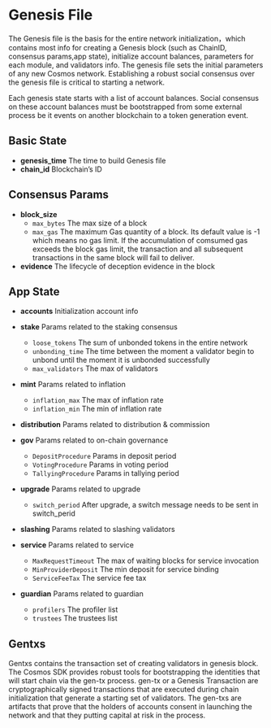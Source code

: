 # Genesis File

The Genesis file is the basis for the entire network initialization，which contains most info for creating a Genesis block (such as ChainID, consensus params,app state), initialize account balances, parameters for each module, and validators info.
The genesis file sets the initial parameters of any new Cosmos network. Establishing a robust social consensus over the genesis file is critical to starting a network.

Each genesis state starts with a list of account balances. Social consensus on these account balances must be bootstrapped from some external process be it events on another blockchain to a token generation event.

## Basic State

* **genesis_time** The time to build Genesis file
* **chain_id**     Blockchain’s ID

## Consensus Params

* **block_size** 
  * `max_bytes` The max size of a block
  * `max_gas`  The maximum Gas quantity of a block. Its default value is -1 which means no gas limit. If the accumulation of comsumed gas exceeds the block gas limit, the transaction and all subsequent transactions in the same block will fail to deliver. 
* **evidence**   The lifecycle of deception evidence in the block

## App State

* **accounts** Initialization account info

* **stake** Params related to the staking consensus
  * `loose_tokens`   The sum of unbonded tokens in the entire network
  * `unbonding_time` The time between the moment a validator begin to unbond until the moment it is unbonded successfully
  * `max_validators` The max of validators
  
* **mint**  Params related to inflation
  * `inflation_max` The max of inflation rate
  * `inflation_min` The min of inflation rate
  
* **distribution** Params related to distribution & commission

* **gov**  Params related to on-chain governance
  * `DepositProcedure`  Params in deposit period
  * `VotingProcedure`   Params in voting period
  * `TallyingProcedure` Params in tallying period

* **upgrade** Params related to upgrade
  * `switch_period` After upgrade, a switch message needs to be sent in switch_perid

* **slashing** Params related to slashing validators

* **service**  Params related to service
  * `MaxRequestTimeout`   The max of waiting blocks for service invocation
  * `MinProviderDeposit`  The min deposit for service binding
  * `ServiceFeeTax` The service fee tax
  
* **guardian** Params related to guardian
  * `profilers` The profiler list
  * `trustees` The trustees list
  
## Gentxs

Gentxs contains the transaction set of creating validators in genesis block. 
The Cosmos SDK provides robust tools for bootstrapping the identities that will start chain via the gen-tx process. gen-tx or a Genesis Transaction are cryptographically signed transactions that are executed during chain initialization that generate a starting set of validators.
The gen-txs are artifacts that prove that the holders of accounts consent in launching the network and that they putting capital at risk in the process.